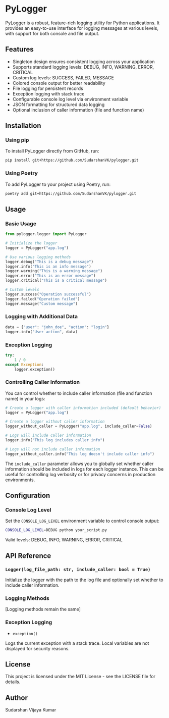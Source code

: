 # PyLogger

PyLogger is a robust, feature-rich logging utility for Python applications. It provides an easy-to-use interface for logging messages at various levels, with support for both console and file output.

## Features

-   Singleton design ensures consistent logging across your application
-   Supports standard logging levels: DEBUG, INFO, WARNING, ERROR, CRITICAL
-   Custom log levels: SUCCESS, FAILED, MESSAGE
-   Colored console output for better readability
-   File logging for persistent records
-   Exception logging with stack trace
-   Configurable console log level via environment variable
-   JSON formatting for structured data logging
-   Optional inclusion of caller information (file and function name)

## Installation

### Using pip

To install PyLogger directly from GitHub, run:

```bash
pip install git+https://github.com/SudarshanVK/pylogger.git
```

### Using Poetry

To add PyLogger to your project using Poetry, run:

```bash
poetry add git+https://github.com/SudarshanVK/pylogger.git
```

## Usage

### Basic Usage

```python
from pylogger.logger import PyLogger

# Initialize the logger
logger = PyLogger("app.log")

# Use various logging methods
logger.debug("This is a debug message")
logger.info("This is an info message")
logger.warning("This is a warning message")
logger.error("This is an error message")
logger.critical("This is a critical message")

# Custom levels
logger.success("Operation successful")
logger.failed("Operation failed")
logger.message("Custom message")
```

### Logging with Additional Data

```python
data = {"user": "john_doe", "action": "login"}
logger.info("User action", data)
```

### Exception Logging

```python
try:
    1 / 0
except Exception:
    logger.exception()
```

### Controlling Caller Information

You can control whether to include caller information (file and function name) in your logs:

```python
# Create a logger with caller information included (default behavior)
logger = PyLogger("app.log")

# Create a logger without caller information
logger_without_caller = PyLogger("app.log", include_caller=False)

# Logs will include caller information
logger.info("This log includes caller info")

# Logs will not include caller information
logger_without_caller.info("This log doesn't include caller info")
```

The `include_caller` parameter allows you to globally set whether caller information should be included in logs for each logger instance. This can be useful for controlling log verbosity or for privacy concerns in production environments.

## Configuration

### Console Log Level

Set the `CONSOLE_LOG_LEVEL` environment variable to control console output:

```bash
CONSOLE_LOG_LEVEL=DEBUG python your_script.py
```

Valid levels: DEBUG, INFO, WARNING, ERROR, CRITICAL

## API Reference

### `Logger(log_file_path: str, include_caller: bool = True)`

Initialize the logger with the path to the log file and optionally set whether to include caller information.

### Logging Methods

[Logging methods remain the same]

### Exception Logging

-   `exception()`

Logs the current exception with a stack trace. Local variables are not displayed for security reasons.

## License

This project is licensed under the MIT License - see the LICENSE file for details.

## Author

Sudarshan Vijaya Kumar
